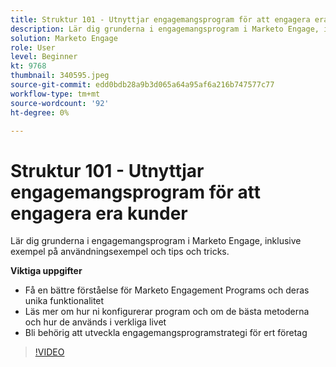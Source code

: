 ```yaml
---
title: Struktur 101 - Utnyttjar engagemangsprogram för att engagera era kunder
description: Lär dig grunderna i engagemangsprogram i Marketo Engage, inklusive exempel på användningsexempel och tips och tricks.
solution: Marketo Engage
role: User
level: Beginner
kt: 9768
thumbnail: 340595.jpeg
source-git-commit: edd0bdb28a9b3d065a64a95af6a216b747577c77
workflow-type: tm+mt
source-wordcount: '92'
ht-degree: 0%

---
```


# Struktur 101 - Utnyttjar engagemangsprogram för att engagera era kunder

Lär dig grunderna i engagemangsprogram i Marketo Engage, inklusive exempel på användningsexempel och tips och tricks.

**Viktiga uppgifter**

* Få en bättre förståelse för Marketo Engagement Programs och deras unika funktionalitet
* Läs mer om hur ni konfigurerar program och om de bästa metoderna och hur de används i verkliga livet
* Bli behörig att utveckla engagemangsprogramstrategi för ert företag

>[!VIDEO](https://video.tv.adobe.com/v/340595/?quality=12&learn=on)
